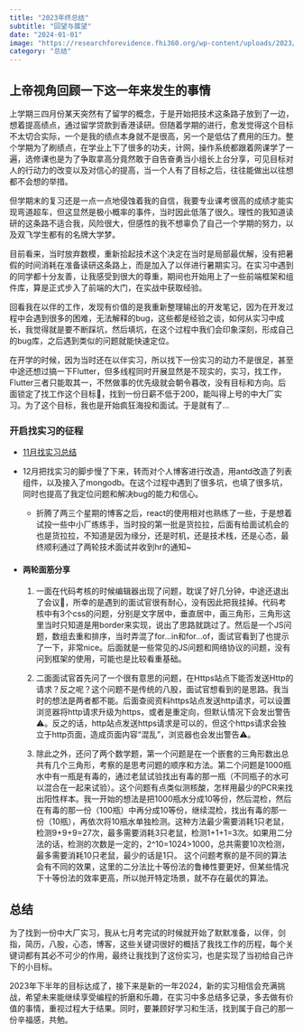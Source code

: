 ```yaml
---
title: "2023年终总结"
subtitle: "回望与展望"
date: "2024-01-01"
image: "https://researchforevidence.fhi360.org/wp-content/uploads/2023/01/RE-Review-2022-Cover.png"
category: "总结"
---
```


## 上帝视角回顾一下这一年来发生的事情
上学期三四月份某天突然有了留学的概念，于是开始把技术这条路子放到了一边，想着提高绩点，通过留学贷款到香港读研。但随着学期的进行，愈发觉得这个目标不太切合实际，一个是我的绩点本身就不是很高，另一个是低估了费用的压力。整个学期为了刷绩点，在学业上下了很多的功夫，计网，操作系统都跟着网课学了一遍，选修课也是为了争取拿高分竟然敢于自告奋勇当小组长上台分享，可见目标对人的行动力的改变以及对信心的提高，当一个人有了目标之后，往往能做出以往想都不会想的举措。

但学期末的复习还是一点一点地侵蚀着我的自信，我要专业课考很高的成绩才能实现弯道超车，但这显然是极小概率的事件，当时因此低落了很久。理性的我知道读研的这条路不适合我，风险很大，但感性的我不想辜负了自己一个学期的努力，以及双飞学生都有的名牌大学梦。

目前看来，当时放弃数模，重新拾起技术这个决定在当时是局部最优解，没有把暑假的时间消耗在准备读研这条路上，而是加入了以伴进行暑期实习。在实习中遇到的同学都十分友善，让我感受到很大的尊重，期间也开始用上了一些前端框架和组件库，算是正式步入了前端的大门，在实战中获取经验。

回看我在以伴的工作，发现有价值的是我重新整理输出的开发笔记，因为在开发过程中会遇到很多的困难，无法解释的bug，这些都是经验之谈，如何从实习中成长，我觉得就是要不断踩坑，然后填坑，在这个过程中我们会印象深刻，形成自己的bug库，之后遇到类似的问题就能快速定位。

在开学的时候，因为当时还在以伴实习，所以找下一份实习的动力不是很足，甚至中途还想过搞一下Flutter，但多线程同时开展显然是不现实的，实习，找工作，Flutter三者只能取其一，不然做事的优先级就会朝令暮改，没有目标和方向。后面锁定了找工作这个目标🎯，找到一份日薪不低于200，能叫得上号的中大厂实习。为了这个目标，我也是开始疯狂海投和面试。于是就有了...

### 开启找实习的征程

- [11月找实习总结](https://blog.zplus7.space/posts/65719b4e844efcfae6f76165)

- 12月把找实习的脚步慢了下来，转而对个人博客进行改造，用antd改造了列表组件，以及接入了mongodb。在这个过程中遇到了很多坑，也填了很多坑，同时也提高了我定位问题和解决bug的能力和信心。
    - 折腾了两三个星期的博客之后，react的使用相对也熟练了一些，于是想着试投一些中小厂练练手，当时投的第一批是货拉拉，后面有给面试机会的也是货拉拉，不知道是因为缘分，还是时机，还是技术栈，还是心态，最终顺利通过了两轮技术面试并收到hr的通知~

- #### 两轮面筋分享

    1. 一面在代码考核的时候编辑器出现了问题，耽误了好几分钟，中途还退出了会议🤦，所幸的是遇到的面试官很有耐心，没有因此把我挂掉。代码考核中有3个css的问题，分别是文字居中，垂直居中，画三角形，三角形这里当时只知道是用border来实现，说出了思路就跳过了。然后是一个JS问题，数组去重和排序，当时弄混了for...in和for...of，面试官看到了也提示了一下，非常nice。后面就是一些常见的JS问题和网络协议的问题，没有问到框架的使用，可能也是比较看重基础。
    
    2. 二面面试官首先问了一个很有意思的问题，在Https站点下能否发送Http的请求？反之呢？这个问题不是传统的八股，面试官想看到的是思路。我当时的想法是两者都不能。后面查阅资料https站点发送http请求，可以设置浏览器将http请求升级为https，或者是重定向，但默认情况下会发出警告⚠️。反之的话，http站点发送https请求是可以的，但这个https请求会独立于http页面，造成页面内容“混乱”，浏览器也会发出警告⚠️。

    3. 除此之外，还问了两个数学题，第一个问题是在一个嵌套的三角形数出总共有几个三角形，考察的是思考问题的顺序和方法。第二个问题是1000瓶水中有一瓶是有毒的，通过老鼠试验找出有毒的那一瓶（不同瓶子的水可以混合在一起来试验）。这个问题有点类似测核酸，怎样用最少的PCR来找出阳性样本。我一开始的想法是把1000瓶水分成10等份，然后混检，然后在有毒的那一份（100瓶）中再分成10等份，继续混检，找出有毒的那一份（10瓶），再依次将10瓶水单独检测。这种方法最少需要消耗1只老鼠，检测9+9+9=27次，最多需要消耗3只老鼠，检测1+1+1=3次。如果用二分法的话，检测的次数是一定的，2^10=1024>1000，总共需要10次检测，最多需要消耗10只老鼠，最少的话是1只。
    这个问题考察的是不同的算法会有不同的效果，这里的二分法比十等份法的鲁棒性要更好，但某些情况下十等份法的效率更高，所以抛开特定场景，就不存在最优的算法。

## 总结
为了找到一份中大厂实习，我从七月考完试的时候就开始了默默准备，以伴，剑指，简历，八股，心态，博客，这些关键词很好的概括了我找工作的历程，每个关键词都有其必不可少的作用，最终让我找到了这份实习，也是实现了当初给自己许下的小目标。

2023年下半年的目标达成了，接下来是新的一年2024，新的实习相信会充满挑战，希望未来能继续享受编程的折磨和乐趣，在实习中多总结多记录，多去做有价值的事情，重视过程大于结果。同时，要兼顾好学习和生活，找到属于自己的那一份辛福感，共勉。